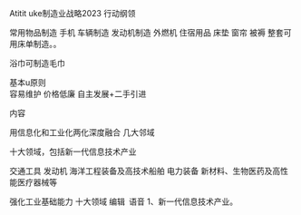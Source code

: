 Atitit uke制造业战略2023 行动纲领

常用物品制造
手机 
车辆制造
发动机制造  外燃机
住宿用品  床垫 窗帘  被褥 
整套可用床单制造。。

浴巾可制造毛巾


基本u原则  
容易维护  价格低廉
自主发展+二手引进

内容

用信息化和工业化两化深度融合
几大邻域

十大领域，包括新一代信息技术产业

交通工具 发动机
海洋工程装备及高技术船舶
电力装备
新材料、生物医药及高性能医疗器械等

强化工业基础能力
十大领域
编辑 语音
1、新一代信息技术产业。

